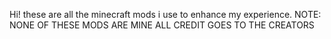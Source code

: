 Hi! these are all the minecraft mods i use to enhance my experience. NOTE: NONE OF THESE MODS ARE MINE ALL CREDIT GOES TO THE CREATORS
